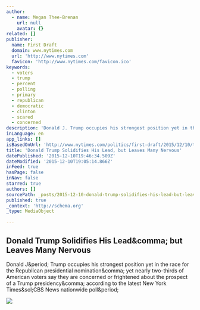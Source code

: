 ```yaml
---
author:
  - name: Megan Thee-Brenan
    url: null
    avatar: {}
related: []
publisher:
  name: First Draft
  domain: www.nytimes.com
  url: 'http://www.nytimes.com'
  favicon: 'http://www.nytimes.com/favicon.ico'
keywords:
  - voters
  - trump
  - percent
  - polling
  - primary
  - republican
  - democratic
  - clinton
  - scared
  - concerned
description: 'Donald J. Trump occupies his strongest position yet in the race for the Republican presidential nomination, yet nearly two-thirds of American voters say they are concerned or frightened about the prospect of a Trump presidency, according to the latest New York Times/CBS News nationwide poll.'
inLanguage: en
app_links: []
isBasedOnUrl: 'http://www.nytimes.com/politics/first-draft/2015/12/10/trump-solidifies-his-lead-but-leaves-many-nervous/?hp&action=click&pgtype=Homepage&clickSource=story-heading&module=first-column-region&region=top-news&WT.nav=top-news'
title: 'Donald Trump Solidifies His Lead, but Leaves Many Nervous'
datePublished: '2015-12-10T19:46:34.509Z'
dateModified: '2015-12-10T19:05:14.866Z'
inFeed: true
hasPage: false
inNav: false
starred: true
authors: []
sourcePath: _posts/2015-12-10-donald-trump-solidifies-his-lead-but-leaves-many-nervous.md
published: true
_context: 'http://schema.org'
_type: MediaObject

---
```

<article style=""><h1>Donald Trump Solidifies His Lead&amp;comma; but Leaves Many Nervous</h1><p>Donald J&amp;period; Trump occupies his strongest position yet in the race for the Republican presidential nomination&amp;comma; yet nearly two-thirds of American voters say they are concerned or frightened about the prospect of a Trump presidency&amp;comma; according to the latest New York Times&amp;sol;CBS News nationwide poll&amp;period;</p><img src="http://graphics8.nytimes.com/images/2015/12/09/us/09firstdraftnl-poll/09firstdraftnl-poll-facebookJumbo.jpg" /></article>